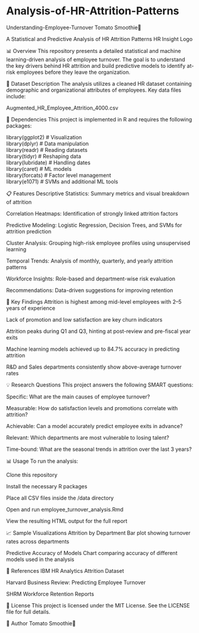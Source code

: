 # Analysis-of-HR-Attrition-Patterns
Understanding-Employee-Turnover
Tomato Smoothie🍅

A Statistical and Predictive Analysis of HR Attrition Patterns
HR Insight Logo

📊 Overview
This repository presents a detailed statistical and machine learning-driven analysis of employee turnover. The goal is to understand the key drivers behind HR attrition and build predictive models to identify at-risk employees before they leave the organization.

👥 Dataset Description
The analysis utilizes a cleaned HR dataset containing demographic and organizational attributes of employees. Key data files include:

Augmented_HR_Employee_Attrition_4000.csv

🔧 Dependencies
This project is implemented in R and requires the following packages:


library(ggplot2)      # Visualization  
library(dplyr)        # Data manipulation  
library(readr)        # Reading datasets  
library(tidyr)        # Reshaping data  
library(lubridate)    # Handling dates  
library(caret)        # ML models  
library(forcats)      # Factor level management  
library(e1071)        # SVMs and additional ML tools  

📋 Features
Descriptive Statistics: Summary metrics and visual breakdown of attrition

Correlation Heatmaps: Identification of strongly linked attrition factors

Predictive Modeling: Logistic Regression, Decision Trees, and SVMs for attrition prediction

Cluster Analysis: Grouping high-risk employee profiles using unsupervised learning

Temporal Trends: Analysis of monthly, quarterly, and yearly attrition patterns

Workforce Insights: Role-based and department-wise risk evaluation

Recommendations: Data-driven suggestions for improving retention

🚀 Key Findings
Attrition is highest among mid-level employees with 2–5 years of experience

Lack of promotion and low satisfaction are key churn indicators

Attrition peaks during Q1 and Q3, hinting at post-review and pre-fiscal year exits

Machine learning models achieved up to 84.7% accuracy in predicting attrition

R&D and Sales departments consistently show above-average turnover rates

💡 Research Questions
This project answers the following SMART questions:

Specific: What are the main causes of employee turnover?

Measurable: How do satisfaction levels and promotions correlate with attrition?

Achievable: Can a model accurately predict employee exits in advance?

Relevant: Which departments are most vulnerable to losing talent?

Time-bound: What are the seasonal trends in attrition over the last 3 years?

📊 Usage
To run the analysis:

Clone this repository

Install the necessary R packages

Place all CSV files inside the /data directory

Open and run employee_turnover_analysis.Rmd

View the resulting HTML output for the full report

📈 Sample Visualizations
Attrition by Department
Bar plot showing turnover rates across departments

Predictive Accuracy of Models
Chart comparing accuracy of different models used in the analysis

🔗 References
IBM HR Analytics Attrition Dataset

Harvard Business Review: Predicting Employee Turnover

SHRM Workforce Retention Reports

📄 License
This project is licensed under the MIT License. See the LICENSE file for full details.

👤 Author
Tomato Smoothie🍅
